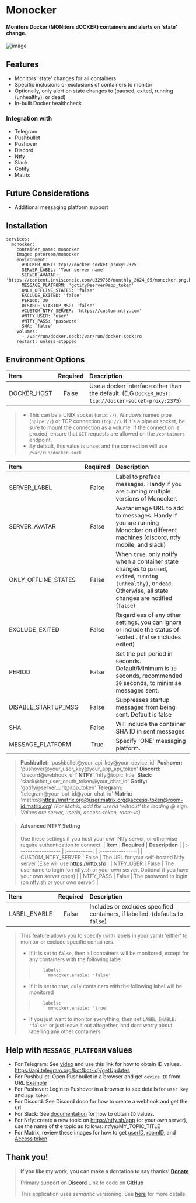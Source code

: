 # Monocker
#### Monitors Docker (MONitors dOCKER) containers and alerts on 'state' change.

![image](https://github.com/petersem/monocker/blob/master/doco/title.png?raw=true)

## Features
- Monitors 'state' changes for all containers
- Specific inclusions or exclusions of containers to monitor
- Optionally, only alert on state changes to (paused, exited, running (unhealthy), or dead)
- In-built Docker healthcheck
### Integration with
- Telegram
- Pushbullet
- Pushover
- Discord
- Ntfy
- Slack
- Gotify
- Matrix

## Future Considerations
- Additional messaging platform support

## Installation
```ya
services:
  monocker:
    container_name: monocker
    image: petersem/monocker
    environment:
      #DOCKER_HOST: tcp://docker-socket-proxy:2375
      SERVER_LABEL: 'Your server name'
      SERVER_AVATAR: 'https://content.invisioncic.com/u329766/monthly_2024_05/monocker.png.ba5ffdb390b627097d2a53645cf87350.png'
      MESSAGE_PLATFORM: 'gotify@server@app_token'
      ONLY_OFFLINE_STATES: 'false'
      EXCLUDE_EXITED: 'false'      
      PERIOD: 30
      DISABLE_STARTUP_MSG: 'false'
      #CUSTOM_NTFY_SERVER: 'https://custom.ntfy.com' 
      #NTFY_USER: 'user' 
      #NTFY_PASS: 'password' 
      SHA: 'false'
    volumes:
      - /var/run/docker.sock:/var/run/docker.sock:ro
    restart: unless-stopped
```
## Environment Options
| **Item**          | **Required**  |  **Description** |
| :---------------- | :-----------: | :----------------|
| DOCKER_HOST       |   False       | Use a docker interface other than the default. (E.G ```DOCKER_HOST: tcp://docker-socket-proxy:2375```) |

> - This can be a UNIX socket (`unix://`), Windows named pipe (`npipe://`) or TCP connection (`tcp://`). If it's a pipe or socket, be sure to mount the connection as a volume. If the connection is proxied, ensure that `GET` requests are allowed on the `/containers` endpoint.
> - By default, this value is unset and the connection will use `/var/run/docker.sock`.

| **Item**          | **Required**  |  **Description** |
| :---------------- | :-----------: | :----------------|
| SERVER_LABEL      |   False       | Label to preface messages. Handy if you are running multiple versions of Monocker.|
| SERVER_AVATAR     |   False       | Avatar image URL to add to messages. Handy if you are running Monocker on different machines (discord, ntfy mobile, and slack)|
| ONLY_OFFLINE_STATES |     False     | When `true`, only notify when a container state changes to `paused`, `exited`, `running (unhealthy)`, or `dead`.  Otherwise, all state changes are notified (`false`) |
| EXCLUDE_EXITED      |     False     | Regardless of any other settings, you can ignore or include the status of 'exited'. (`false` includes exited)|
| PERIOD              |     False     | Set the poll period in seconds. Default/Minimum is `10` seconds, recommended `30` seconds, to minimise messages sent. |
| DISABLE_STARTUP_MSG |     False     | Suppresses startup messages from being sent. Default is false |
| SHA                 |     False     | Will include the container SHA ID in sent messages |
| MESSAGE_PLATFORM  |   True        | Specify 'ONE' messaging platform.|

> **Pushbullet:**  'pushbullet@your_api_key@your_device_id'
> **Pushover:** 'pushover@your_user_key@your_app_api_token'
> **Discord:** 'discord@webhook_url'
> **NTFY:** 'ntfy@topic_title'
> **Slack:** 'slack@bot_user_oauth_token@your_chat_id'
> **Gotify:** 'gotify@server_url@app_token'
> **Telegram:** 'telegram@your_bot_id@your_chat_id'
> **Matrix:** 'matrix@https://matrix.org@user:matrix.org@access-token@room-id:matrix.org'
> _(For Matrix, add the userid 'without' the leading @ sign. Values are server, userid, access-token, room-id)_

> #### Advanced NTFY Setting
> Use these settings if you host your own Ntfy server, or otherwise require authentication to connect. 
> | **Item**            | **Required**  |  **Description** |
> | :------------------ | :-----------: | :----------------|
> | CUSTOM_NTFY_SERVER  |     False     | The URL for your self-hosted Ntfy server (Else will use https://nttp.sh) |
> | NTFY_USER           |     False     | The username to login (on ntfy.sh or your own server. Optional if you have your own server open) |
> | NTFY_PASS           |     False     | The password to login (on ntfy.sh or your own server) |


| **Item**          | **Required**  |  **Description** |
| :---------------- | :-----------: | :----------------|
| LABEL_ENABLE      |   False       | Includes or excludes specified containers, if labelled. (defaults to `false`) |

> This feature allows you to specify (with labels in your yaml) 'either' to monitor or exclude specific containers. 
> - If it is set to `false`, then all containers will be monitored, except for any containers with the following label:
>> ```ya
>>    labels:
>>      monocker.enable: 'false'
>>```
> - If it is set to true, `only` containers with the following label will be monitored
>>```ya
>>    labels:
>>      monocker.enable: 'true'
>>```
> - If you just want to monitor everything, then set ```LABEL_ENABLE: 'false'``` or just leave it out altogether, and dont worry about labelling any other containers.

## Help with `MESSAGE_PLATFORM` values
- For Telegram: See [video](https://github.com/petersem/monocker/raw/master/doco/telegram_chatid_botid.mkv) and use this link for how to obtain ID values. https://api.telegram.org/bot{bot-id}/getUpdates
- For Pushbullet: Open Pushbullet in a browser and get `device ID` from URL [Example](https://raw.githubusercontent.com/petersem/monocker/master/doco/pbdeviceid.PNG)
- For Pushover: Login to Pushover in a browser to see details for `user key` and `app token`
- For Discord: See Discord doco for how to create a webhook and get the url
- For Slack: See [documentation](doco/slack.md) for how to obtain `ID` values.
- For Ntfy: create a new topic on https://ntfy.sh/app (or your own server), use the name of the topic as follows: ntfy@MY_TOPIC_TITLE
- For Matrix, review these images for how to get [userID](https://github.com/petersem/monocker/blob/master/doco/matrix-user-id.png?raw=true), [roomID](https://github.com/petersem/monocker/blob/master/doco/matrix-room-id.png?raw=true), and [Access token](https://github.com/petersem/monocker/blob/master/doco/matrix-access-token.png?raw=true)

## Thank you!
> **If you like my work, you can make a dontation to say thanks! [Donate](https://www.paypal.com/paypalme/thanksmp)**
>
> Primary support on [Discord](https://discord.gg/NcKJTKN9yP)
> Link to code on [GitHub](https://github.com/petersem/monocker)
>
>This application uses *semantic* versioning. See [here](https://semver.org/) for more details. 


